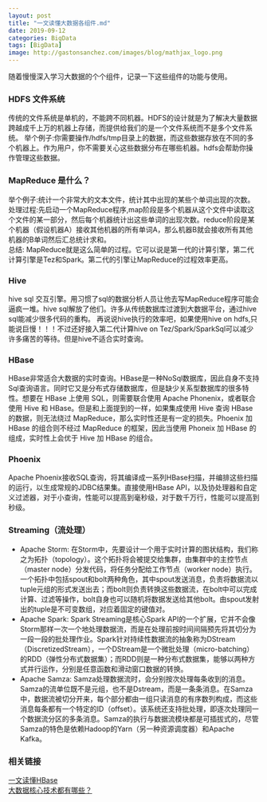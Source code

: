 ```yaml
---
layout: post
title: "一文读懂大数据各组件.md"
date: 2019-09-12
categories: BigData
tags: [BigData]
image: http://gastonsanchez.com/images/blog/mathjax_logo.png
---
```

随着慢慢深入学习大数据的个个组件，记录一下这些组件的功能与使用。
<!-- more -->
### HDFS 文件系统
传统的文件系统是单机的，不能跨不同机器。HDFS的设计就是为了解决大量数据跨越成千上万的机器上存储，而提供给我们的是一个文件系统而不是多个文件系统。
举个例子:你需要操作/hdfs/tmp目录上的数据，而这些数据存放在不同的多个机器上。作为用户，你不需要关心这些数据分布在哪些机器。hdfs会帮助你操作管理这些数据。

### MapReduce 是什么？
举个例子:统计一个非常大的文本文件，统计其中出现的某些个单词出现的次数。  
处理过程:先启动一个MapReduce程序,map阶段是多个机器从这个文件中读取这个文件的某一部分，然后每个机器统计出这些单词的出现次数。reduce阶段是某个机器（假设机器A）接收其他机器的所有单词A，那么机器B就会接收所有其他机器的B单词然后汇总统计求和。  
总结: MapReduce就是这么简单的过程。它可以说是第一代的计算引擎，第二代计算引擎是Tez和Spark。第二代的引擎让MapReduce的过程效率更高。


### Hive 
hive sql 交互引擎。用习惯了sql的数据分析人员让他去写MapReduce程序可能会逼疯一堆。hive sql解放了他们。许多从传统数据库过渡到大数据平台，通过hive sql能减少很多代码的重构。
再说说hive执行的效率吧，如果使用hive on hdfs,只能说巨慢！！！不过还好接入第二代计算hive on Tez/Spark/SparkSql可以减少许多痛苦的等待。但是hive不适合实时查询。


### HBase 
HBase非常适合大数据的实时查询。HBase是一种NoSql数据库，因此自身不支持Sql查询语言。同时它又是分布式存储数据库，但是缺少关系型数据库的很多特性。想要在 HBase 上使用 SQL，则需要联合使用 Apache Phonenix，或者联合使用 Hive 和 HBase。但是和上面提到的一样，如果集成使用 Hive 查询 HBase 的数据，则无法绕过 MapReduce，那么实时性还是有一定的损失。Phoenix 加 HBase 的组合则不经过 MapReduce 的框架，因此当使用 Phoneix 加 HBase 的组成，实时性上会优于 Hive 加 HBase 的组合。

### Phoenix
Apache Phoenix接收SQL查询，将其编译成一系列HBase扫描，并编排这些扫描的运行，以生成常规的JDBC结果集。直接使用HBase API，以及协处理器和自定义过滤器，对于小查询，性能可以提高到毫秒级，对于数千万行，性能可以提高到秒级。

### Streaming（流处理）
* Apache Storm:
在Storm中，先要设计一个用于实时计算的图状结构，我们称之为拓扑（topology）。这个拓扑将会被提交给集群，由集群中的主控节点（master node）分发代码，将任务分配给工作节点（worker node）执行。一个拓扑中包括spout和bolt两种角色，其中spout发送消息，负责将数据流以tuple元组的形式发送出去；而bolt则负责转换这些数据流，在bolt中可以完成计算、过滤等操作，bolt自身也可以随机将数据发送给其他bolt。由spout发射出的tuple是不可变数组，对应着固定的键值对。
* Apache Spark:
Spark Streaming是核心Spark API的一个扩展，它并不会像Storm那样一次一个地处理数据流，而是在处理前按时间间隔预先将其切分为一段一段的批处理作业。Spark针对持续性数据流的抽象称为DStream（DiscretizedStream），一个DStream是一个微批处理（micro-batching）的RDD（弹性分布式数据集）；而RDD则是一种分布式数据集，能够以两种方式并行运作，分别是任意函数和滑动窗口数据的转换。
* Apache Samza:
Samza处理数据流时，会分别按次处理每条收到的消息。Samza的流单位既不是元组，也不是Dstream，而是一条条消息。在Samza中，数据流被切分开来，每个部分都由一组只读消息的有序数列构成，而这些消息每条都有一个特定的ID（offset）。该系统还支持批处理，即逐次处理同一个数据流分区的多条消息。Samza的执行与数据流模块都是可插拔式的，尽管Samza的特色是依赖Hadoop的Yarn（另一种资源调度器）和Apache Kafka。

### 相关链接
[一文读懂HBase](https://juejin.im/post/5c666cc4f265da2da53eb714)   
[大数据核心技术都有哪些？](https://www.zhihu.com/question/27696290)
